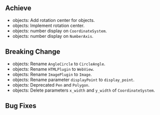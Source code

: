 ## Achieve
- objects: Add rotation center for objects.
- objects: Implement rotation center.
- objects: number display on `CoordinateSystem`.
- objects: number display on `NumberAxis`.

## Breaking Change
- objects: Rename `AngleCircle` to `CircleAngle`.
- objects: Rename `HTMLPlugin` to `WebView`.
- objects: Rename `ImagePlugin` to `Image`.
- objects: Rename parameter `displayPoint` to `display_point`.
- objects: Deprecated `Pen` and `Polygon`.
- objects: Delete parameters `x_width` and `y_width` of `CoordinateSystem`.

## Bug Fixes
